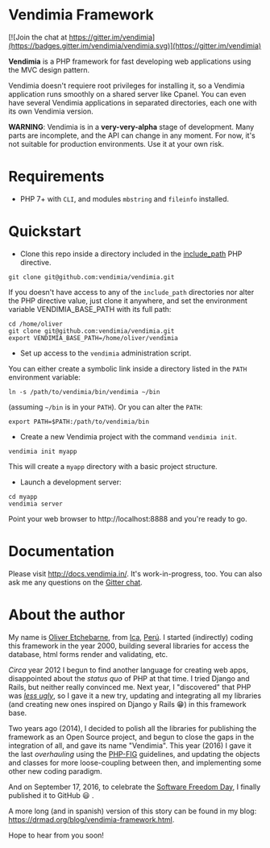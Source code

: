 # Vendimia Framework

[![Join the chat at https://gitter.im/vendimia](https://badges.gitter.im/vendimia/vendimia.svg)](https://gitter.im/vendimia)

**Vendimia** is a PHP framework for fast developing web applications using the MVC design pattern.

Vendimia doesn't requiere root privileges for installing it, so a Vendimia application runs smoothly on a shared server like Cpanel. You can even have several Vendimia applications in separated directories, each one with its own Vendimia version.

**WARNING**: Vendimia is in a **very-very-alpha** stage of development. Many parts are incomplete, and the API can change in any moment. For now, it's not suitable for production environments. Use it at your own risk.

# Requirements

* PHP 7+ with `CLI`, and modules `mbstring` and `fileinfo` installed.

# Quickstart

* Clone this repo inside a directory included in the [include_path](http://php.net/manual/en/ini.core.php#ini.include-path) PHP directive.

```
git clone git@github.com:vendimia/vendimia.git
```
If you doesn't have access to any of the `include_path` directories nor alter the PHP directive value, just clone it anywhere, and set the environment variable VENDIMIA_BASE_PATH with its full path:

```
cd /home/oliver
git clone git@github.com:vendimia/vendimia.git
export VENDIMIA_BASE_PATH=/home/oliver/vendimia
```

* Set up access to the `vendimia` administration script.

You can either create a symbolic link inside a directory listed in the `PATH` environment variable:

```
ln -s /path/to/vendimia/bin/vendimia ~/bin
```

(assuming `~/bin` is in your `PATH`). Or you can alter the `PATH`:

```
export PATH=$PATH:/path/to/vendimia/bin
```

* Create a new Vendimia project with the command `vendimia init`.

```
vendimia init myapp
```

This will create a `myapp` directory with a basic project structure.

* Launch a development server:

```
cd myapp
vendimia server
```

Point your web browser to http://localhost:8888 and you're ready to go.

# Documentation

Please visit http://docs.vendimia.in/. It's work-in-progress, too. You can also ask me any questions on the [Gitter chat](https://gitter.im/vendimia).

# About the author

My name is [Oliver Etchebarne](http://drmad.org), from [Ica](https://en.wikipedia.org/wiki/Ica,_Peru), [Perú](https://en.wikipedia.org/wiki/Peru). I started (indirectly) coding this framework in the year 2000, building several libraries for access the database, html forms render and validating, etc.

*Circa* year 2012 I begun to find another language for creating web apps, disappointed about the *status quo* of PHP at that time. I tried Django and Rails, but neither really convinced me. Next year, I "discovered" that PHP was *[less ugly](https://drmad.org/blog/10-cosas-que-probablemente-no-sabias-de-php.html)*, so I gave it a new try, updating and integrating all my libraries (and creating new ones inspired on Django y Rails :grin:) in this framework base.

Two years ago (2014), I decided to polish all the libraries for publishing the framework as an Open Source project, and begun to close the gaps in the integration of all, and gave its name "Vendimia". This year (2016) I gave it the last *overhauling* using the [PHP-FIG](http://www.php-fig.org/) guidelines, and updating the objects and classes for more loose-coupling between then, and implementing some other new coding paradigm.

And on September 17, 2016, to celebrate the [Software Freedom Day](http://www.softwarefreedomday.org/), I finally published it to GitHub :smiley: .

A more long (and in spanish) version of this story can be found in my blog: https://drmad.org/blog/vendimia-framework.html.

Hope to hear from you soon!
